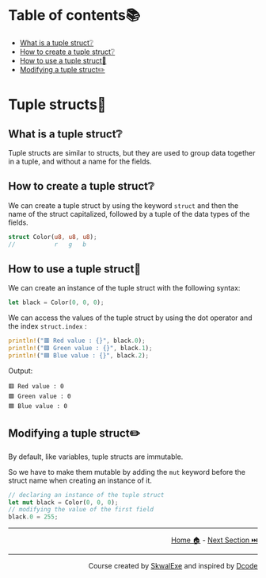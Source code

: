 # Table of contents📚

- [What is a tuple struct❔](#what-is-a-tuple-struct)
- [How to create a tuple struct❔](#how-to-create-a-tuple-struct)
- [How to use a tuple struct🤹](#how-to-use-a-tuple-struct)
- [Modifying a tuple struct✏️](#modifying-a-tuple-struct️)

# Tuple structs🧱

## What is a tuple struct❔

Tuple structs are similar to structs, but they are used to group data together in a tuple, and without a name for the fields.
## How to create a tuple struct❔

We can create a tuple struct by using the keyword `struct` and then the name of the struct capitalized, followed by a tuple of the data types of the fields.

```rust
struct Color(u8, u8, u8);
//           r   g   b
```

## How to use a tuple struct🤹
We can create an instance of the tuple struct with the following syntax:

```rust
let black = Color(0, 0, 0);
```

We can access the values of the tuple struct by using the dot operator and the index `struct.index` :

```rust
println!("🟥 Red value : {}", black.0);
println!("🟩 Green value : {}", black.1);
println!("🟦 Blue value : {}", black.2);
```

Output:

```
🟥 Red value : 0
🟩 Green value : 0
🟦 Blue value : 0
```

## Modifying a tuple struct✏️

By default, like variables, tuple structs are immutable.

So we have to make them mutable by adding the `mut` keyword before the struct name when creating an instance of it.

```rust
// declaring an instance of the tuple struct
let mut black = Color(0, 0, 0);
// modifying the value of the first field
black.0 = 255;
```

---

<p align="right"><a href="https://skwalexe.github.io/learn-rust/">Home 🏠</a> - <a href="../pass-by-reference">Next Section ⏭️</a></p>

---

<p align="right">Course created by <a href="https://github.com/SkwalExe/" target="_blank">SkwalExe</a> and inspired by <a href="https://www.youtube.com/watch?v=vOMJlQ5B-M0&list=PLVvjrrRCBy2JSHf9tGxGKJ-bYAN_uDCUL" target="_blank">Dcode</a></p>